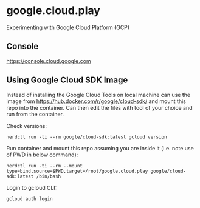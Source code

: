 # google.cloud.play
Experimenting with Google Cloud Platform (GCP)

## Console

https://console.cloud.google.com


## Using Google Cloud SDK Image

Instead of installing the Google Cloud Tools on local machine can use the image from https://hub.docker.com/r/google/cloud-sdk/ and mount this repo
into the container. Can then edit the files with tool of your choice and run from the container.

Check versions:

    nerdctl run -ti --rm google/cloud-sdk:latest gcloud version

Run container and mount this repo assuming you are inside it (i.e. note use of PWD in below command):

    nerdctl run -ti --rm --mount type=bind,source=$PWD,target=/root/google.cloud.play google/cloud-sdk:latest /bin/bash

Login to gcloud CLI:

    gcloud auth login


